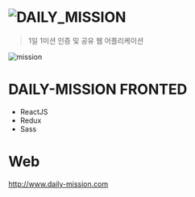 # ![DAILY_MISSION](https://user-images.githubusercontent.com/39932233/80935785-339d0600-8e09-11ea-84f0-45829be296c3.png)
> 1일 1미션 인증 및 공유 웹 어플리케이션

![mission](https://user-images.githubusercontent.com/39932233/80935943-f6854380-8e09-11ea-85b9-b41e78390b92.jpg)



# DAILY-MISSION FRONTED
 * ReactJS
 * Redux
 * Sass
 
 # Web
 http://www.daily-mission.com
